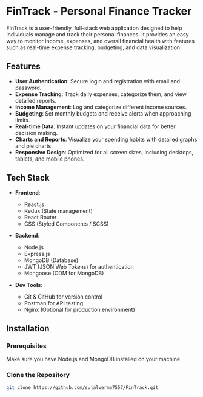 # FinTrack - Personal Finance Tracker

FinTrack is a user-friendly, full-stack web application designed to help individuals manage and track their personal finances. It provides an easy way to monitor income, expenses, and overall financial health with features such as real-time expense tracking, budgeting, and data visualization.

## Features

- **User Authentication**: Secure login and registration with email and password.
- **Expense Tracking**: Track daily expenses, categorize them, and view detailed reports.
- **Income Management**: Log and categorize different income sources.
- **Budgeting**: Set monthly budgets and receive alerts when approaching limits.
- **Real-time Data**: Instant updates on your financial data for better decision making.
- **Charts and Reports**: Visualize your spending habits with detailed graphs and pie charts.
- **Responsive Design**: Optimized for all screen sizes, including desktops, tablets, and mobile phones.

## Tech Stack

- **Frontend**:
  - React.js
  - Redux (State management)
  - React Router
  - CSS (Styled Components / SCSS)

- **Backend**:
  - Node.js
  - Express.js
  - MongoDB (Database)
  - JWT (JSON Web Tokens) for authentication
  - Mongoose (ODM for MongoDB)

- **Dev Tools**:
  - Git & GitHub for version control
  - Postman for API testing
  - Nginx (Optional for production environment)

## Installation

### Prerequisites

Make sure you have Node.js and MongoDB installed on your machine.

### Clone the Repository

```bash
git clone https://github.com/sujalverma7557/FinTrack.git
